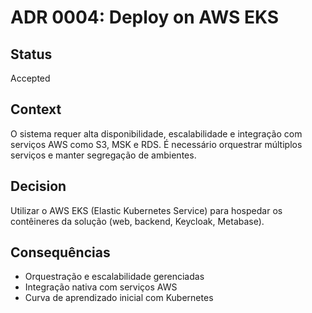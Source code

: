 # ADR 0004: Deploy on AWS EKS

## Status
Accepted

## Context
O sistema requer alta disponibilidade, escalabilidade e integração com serviços AWS como S3, MSK e RDS. É necessário orquestrar múltiplos serviços e manter segregação de ambientes.

## Decision
Utilizar o AWS EKS (Elastic Kubernetes Service) para hospedar os contêineres da solução (web, backend, Keycloak, Metabase).

## Consequências
- Orquestração e escalabilidade gerenciadas
- Integração nativa com serviços AWS
- Curva de aprendizado inicial com Kubernetes
